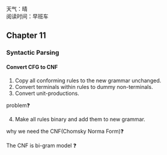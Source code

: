 天气：晴<br>阅读时间：早班车

## Chapter 11

### Syntactic Parsing



#### Convert CFG to CNF

1. Copy all conforming rules to the new grammar unchanged.
2. Convert terminals within rules to dummy non-terminals.
3. Convert unit-productions.

problem:question:

4. Make all rules binary and add them to new grammar.

why we need the CNF(Chomsky Norma Form):question:

The CNF is bi-gram model​ :question: 


